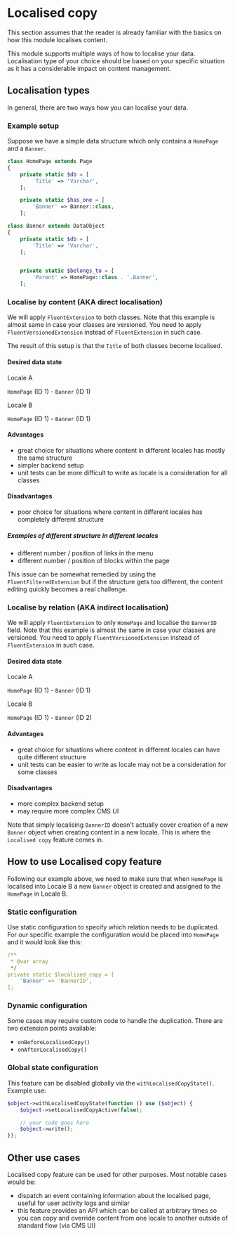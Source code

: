 # Localised copy

This section assumes that the reader is already familiar with the basics on how this module localises content.

This module supports multiple ways of how to localise your data.
Localisation type of your choice should be based on your specific situation as it has a considerable impact on content management.

## Localisation types

In general, there are two ways how you can localise your data.

### Example setup

Suppose we have a simple data structure which only contains a `HomePage` and a `Banner`.

```php
class HomePage extends Page
{
    private static $db = [
        'Title' => 'Varchar',
    ];

    private static $has_one = [
        'Banner' => Banner::class,
    ];
```

```php
class Banner extends DataObject
{
    private static $db = [
        'Title' => 'Varchar',
    ];


    private static $belongs_to = [
        'Parent' => HomePage::class . '.Banner',
    ];
```

### Localise by content (AKA direct localisation)

We will apply `FluentExtension` to both classes. Note that this example is almost same in case your classes are versioned.
You need to apply `FluentVersionedExtension` instead of `FluentExtension` in such case.

The result of this setup is that the `Title` of both classes become localised.

#### Desired data state

Locale A

`HomePage` (ID 1) - `Banner` (ID 1)

Locale B

`HomePage` (ID 1) - `Banner` (ID 1)

#### Advantages

* great choice for situations where content in different locales has mostly the same structure
* simpler backend setup
* unit tests can be more difficult to write as locale is a consideration for all classes

#### Disadvantages

* poor choice for situations where content in different locales has completely different structure

##### Examples of different structure in different locales

* different number / position of links in the menu
* different number / position of blocks within the page

This issue can be somewhat remedied by using the `FluentFilteredExtension` but if the structure gets too different, the content editing quickly becomes a real challenge.

### Localise by relation (AKA indirect localisation)

We will apply `FluentExtension` to only `HomePage` and localise the `BannerID` field. Note that this example is almost the same in case your classes are versioned.
You need to apply `FluentVersionedExtension` instead of `FluentExtension` in such case.

#### Desired data state

Locale A

`HomePage` (ID 1) - `Banner` (ID 1)

Locale B

`HomePage` (ID 1) - `Banner` (ID 2)

#### Advantages

* great choice for situations where content in different locales can have quite different structure
* unit tests can be easier to write as locale may not be a consideration for some classes

#### Disadvantages

* more complex backend setup
* may require more complex CMS UI

Note that simply localising `BannerID` doesn't actually cover creation of a new `Banner` object when creating content in a new locale.
This is where the `Localised copy` feature comes in.

## How to use Localised copy feature

Following our example above, we need to make sure that when `HomePage` is localised into Locale B a new `Banner` object is created and assigned to the `HomePage` in Locale B.

### Static configuration

Use static configuration to specify which relation needs to be duplicated. For our specific example the configuration would be placed into `HomePage` and it would look like this:

```yaml
/**
 * @var array
 */
private static $localised_copy = [
    'Banner' => 'BannerID',
];
```

### Dynamic configuration

Some cases may require custom code to handle the duplication. There are two extension points available:

* `onBeforeLocalisedCopy()`
* `onAfterLocalisedCopy()`

### Global state configuration

This feature can be disabled globally via the `withLocalisedCopyState()`. Example use:

```php
$object->withLocalisedCopyState(function () use ($object) {
    $object->setLocalisedCopyActive(false);

    // your code goes here
    $object->write();
});
```

## Other use cases

Localised copy feature can be used for other purposes. Most notable cases would be:

* dispatch an event containing information about the localised page, useful for user activity logs and similar
* this feature provides an API which can be called at arbitrary times so you can copy and override content from one locale to another outside of standard flow (via CMS UI)
